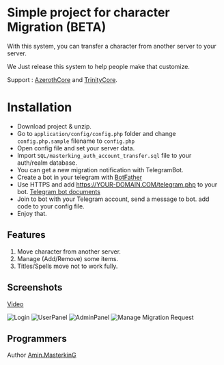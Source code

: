 ﻿# Simple project for character Migration (BETA)

With this system, you can transfer a character from another server to your server.

We Just release this system to help people make that customize.

Support : [AzerothCore](http://azerothcore.org) and [TrinityCore](http://TrinityCore.org).

# Installation

 - Download project & unzip.
 - Go to `application/config/config.php` folder and change `config.php.sample` filename to `config.php`
 - Open config file and set your server data.
 - Import `SQL/masterking_auth_account_transfer.sql` file to your auth/realm database.
 - You can get a new migration notification with TelegramBot.
 - Create a bot in your telegram with [BotFather](https://telegram.me/BotFather) 
 - Use HTTPS and add https://YOUR-DOMAIN.COM/telegram.php to your bot. [Telegram bot documents](https://core.telegram.org/bots)
 - Join to bot with your Telegram account, send a message to bot. add code to your config file.
 - Enjoy that.

## Features

 1. Move character from another server.
 2. Manage (Add/Remove) some items.
 3. Titles/Spells move not to work fully.

## Screenshots

[Video](https://www.aparat.com/v/vYj45)

![Login](https://raw.githubusercontent.com/masterking32/WoWMigration/master/screenshots/1.png)
![UserPanel](https://raw.githubusercontent.com/masterking32/WoWMigration/master/screenshots/2.png)
![AdminPanel](https://raw.githubusercontent.com/masterking32/WoWMigration/master/screenshots/3.png)
![Manage Migration Request](https://raw.githubusercontent.com/masterking32/WoWMigration/master/screenshots/4.png)

## Programmers

Author [Amin.MasterkinG](https://masterking32.com)

